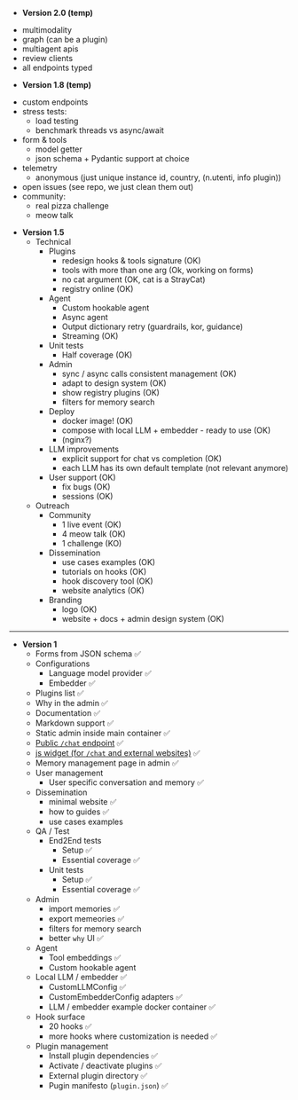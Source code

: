 
* **Version 2.0 (temp)**

 - multimodality
 - graph (can be a plugin)
 - multiagent apis
 - review clients
 - all endpoints typed

* **Version 1.8 (temp)**

 - custom endpoints
 - stress tests:
   - load testing
   - benchmark threads vs async/await
- form & tools
   - model getter
   - json schema + Pydantic support at choice
- telemetry
  - anonymous (just unique instance id, country, (n.utenti, info plugin))
- open issues (see repo, we just clean them out)
- community:
  - real pizza challenge
  - meow talk

* **Version 1.5**
	* Technical 
		* Plugins
			* redesign hooks & tools signature (OK)
			* tools with more than one arg (Ok, working on forms)
			* no cat argument (OK, cat is a StrayCat)
			* registry online (OK)
		* Agent
			* Custom hookable agent
			* Async agent
			* Output dictionary retry (guardrails, kor, guidance)
			* Streaming (OK)
		* Unit tests 
			* Half coverage (OK)
		* Admin
			* sync / async calls consistent management (OK)
			* adapt to design system (OK)
			* show registry plugins (OK)
			* filters for memory search
		* Deploy
			* docker image! (OK)
			* compose with local LLM + embedder - ready to use (OK)
			* (nginx?)
		* LLM improvements
			* explicit support for chat vs completion (OK)
			* each LLM has its own default template (not relevant anymore)
		* User support (OK)
			* fix bugs (OK)
			* sessions (OK)
	* Outreach
		* Community
			* 1 live event (OK)
			* 4 meow talk (OK)
			* 1 challenge (KO)
		* Dissemination
			* use cases examples (OK)
			* tutorials on hooks (OK)
			* hook discovery tool (OK)
			* website analytics (OK)
		* Branding
			* logo (OK)
			* website + docs + admin design system (OK)

---

* **Version 1**
  * Forms from JSON schema ✅ 
  * Configurations
	  * Language model provider ✅ 
	  * Embedder ✅ 
  * Plugins list ✅ 
  * Why in the admin ✅ 
  * Documentation ✅ 
  * Markdown support ✅ 
  * Static admin inside main container ✅ 
  * [Public `/chat` endpoint](https://github.com/cheshire-cat-ai/core/issues/267/)  ✅
  * [js widget (for `/chat` and external websites)](https://github.com/cheshire-cat-ai/core/issues/269/) ✅
  * Memory management page in admin ✅
  * User management
    * User specific conversation and memory ✅
  * Dissemination
    * minimal website ✅
    * how to guides ✅
    * use cases examples
  * QA / Test
    * End2End tests
      * Setup ✅
      * Essential coverage ✅
    * Unit tests 
      * Setup ✅
      * Essential coverage ✅
  * Admin
    * import memories ✅
    * export memeories ✅
    * filters for memory search
    * better `why` UI ✅
  * Agent
    * Tool embeddings ✅
    * Custom hookable agent 
  * Local LLM / embedder ✅
    * CustomLLMConfig ✅
    * CustomEmbedderConfig adapters ✅
    * LLM / embedder example docker container ✅
  * Hook surface
    * 20 hooks ✅
    * more hooks where customization is needed ✅
  * Plugin management
    * Install plugin dependencies ✅
    * Activate / deactivate plugins ✅
    * External plugin directory ✅
    * Pugin manifesto (`plugin.json`) ✅
